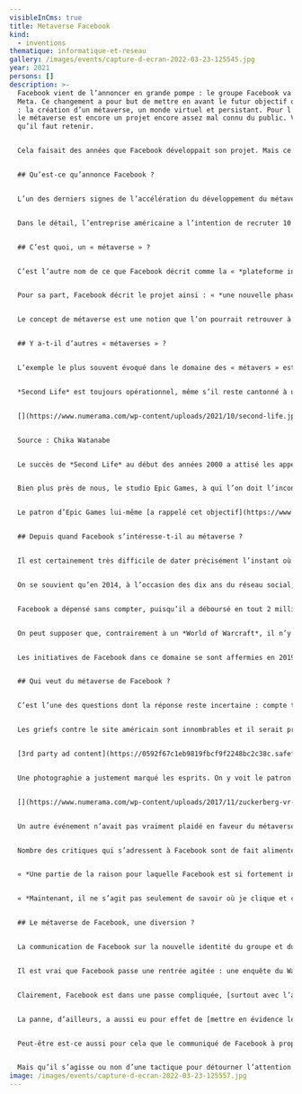 ```yaml
---
visibleInCms: true
title: Metaverse Facebook
kind:
  - inventions
thematique: informatique-et-reseau
gallery: /images/events/capture-d-ecran-2022-03-23-125545.jpg
year: 2021
persons: []
description: >-
  Facebook vient de l’annoncer en grande pompe : le groupe Facebook va devenir
  Meta. Ce changement a pour but de mettre en avant le futur objectif du groupe
  : la création d’un métaverse, un monde virtuel et persistant. Pour l’instant,
  le métaverse est encore un projet encore assez mal connu du public. Voici ce
  qu’il faut retenir.


  Cela faisait des années que Facebook développait son projet. Mais ce n’est que récemment que le réseau social a réellement commencé à en faire la promotion : le métaverse est désormais au coeur de la stratégie de développement du groupe. Mark Zuckerberg y voit en effet le futur de l’entreprise, comme le montre le récent changement de nom du groupe. [En devenant Meta](https://www.numerama.com/tech/751143-facebook-nouveau-nom-logo.html), la multinationale veut se placer encore plus en tant que leader dans le domaine. Mais qu’est-ce que le métaverse dont il est question ?


  ## Qu’est-ce qu’annonce Facebook ?


  L’un des derniers signes de l’accélération du développement du métaverse chez Facebook était la parution, le 17 octobre 2021, d’[une annonce de recrutement](https://about.fb.com/news/2021/10/creating-jobs-europe-metaverse/), de prime abord tout à fait classique. Le réseau social ouvre des postes et cherche de nouveaux talents pour les occuper. Jusqu’ici, rien de très particulier. Sauf que cette campagne d’embauche est à l’échelle du réseau social : colossale. Et surtout, elle se focalise sur un projet encore mal connu du site : le métaverse.


  Dans le détail, l’entreprise américaine a l’intention de recruter 10 000 profils au cours des cinq prochaines années. Elle ne compte pas les chercher n’importe où : c’est dans l’Union européenne que Facebook dit vouloir chercher des individus « *hautement qualifiés* », notamment des « *ingénieurs hautement spécialisés* » pour développer ce que le site décrit comme la « *plateforme informatique du futur* ».


  ## C’est quoi, un « métaverse » ?


  C’est l’autre nom de ce que Facebook décrit comme la « *plateforme informatique du futur* ». Il s’agit d’un univers virtuel fictif, dans lequel les individus pourraient évoluer dans des espaces persistants et partagés, en trois dimensions. Ce serait une sorte de futur Internet, où l’on ne naviguerait plus en ligne en deux dimensions, avec les navigateurs web, mais avec des avatars, de la 3D et des casques de réalité virtuelleL’univers dépeint dans *Ready Player One* s’apparente à un métaverse (très évolué, certes). // Source : Ready Player One


  Pour sa part, Facebook décrit le projet ainsi : « *une nouvelle phase d’expériences virtuelles interconnectées utilisant des technologies telles que la réalité virtuelle et la réalité augmentée. Au cœur de son cœur se trouve l’idée qu’en créant un plus grand sentiment de présence virtuelle, l’interaction en ligne peut devenir beaucoup plus proche de l’expérience d’interagir en personne.* »


  Le concept de métaverse est une notion que l’on pourrait retrouver à l’état embryonnaire dans les jeux massivement multijoueurs — qui disposent de mondes persistants — ou dans une version beaucoup plus avancée et futuriste dans le film de science-fiction *Ready Player One*, de Steven Spielberg, où les protagonistes enfilent des visières et [des tenues haptiques](https://www.numerama.com/tech/755712-le-metaverse-de-facebook-imite-ready-player-one-avec-des-gants-qui-simulent-le-toucher.html) pour rejoindre un monde hors du monde, l’Oasis.


  ## Y a-t-il d’autres « métaverses » ?


  L’exemple le plus souvent évoqué dans le domaine des « métavers » est sans doute le très célèbre *Second Life*. C’est lui qui a médiatisé l’idée de ces mondes virtuels dans lesquels on pouvait mener une existence un peu différente, dans un univers de bits, en parallèle de celle survenant dans un monde d’atomes. C’est un projet ancien, car il a vu le jour en juin 2003, après quatre ans de gestation. Une éternité à l’échelle du net.


  *Second Life* est toujours opérationnel, même s’il reste cantonné à une niche d’usagers. En 2012, le jeu comptait 60 000 connexions simultanées selon [Les Inrocks](http://www.lesinrocks.com/2012/01/06/medias/internet/second-life-pas-encore-mort-114431/) et un [article de blog](http://nwn.blogs.com/nwn/2013/04/second-life-facebook.html/) consacré à *Second Life* publié en 2013 affirmait qu’il avait une base active de 600 000 usagers. Un [article plus récent de 2020](https://www.mic.com/impact/second-life-still-has-dedicated-users-in-2020-heres-what-keeps-them-sticking-around-18693758) signalait que l’univers demeure fréquenté, tandis qu’un autre notait en 2018 qu’[il y avait toujours des inscriptions](https://danielvoyager.wordpress.com/2018/04/23/new-sl15b-infographic/).


  [](https://www.numerama.com/wp-content/uploads/2021/10/second-life.jpg)


  Source : Chika Watanabe


  Le succès de *Second Life* au début des années 2000 a attisé les appétits. En 2007, [nous avions suggéré dix alternatives](https://www.numerama.com/magazine/4982-10-univers-virtuels-metavers-pour-remplacer-second-life.html). On ne peut pas dire que leur destin ait été brillant. Certains n’ont pas dépassé le stade de la rumeur ou du vague concept. D’autres [ont existé un temps](https://www.numerama.com/magazine/30730-fermeture-playstation-home.html), avant de disparaître. Pendant un temps, il a même été question d’un [Google Earth à la sauce *Second Life*](https://www.numerama.com/magazine/5420-google-earth-le-futur-second-life.html) ! Seul *[Entropia Universe](https://www.entropiauniverse.com/index.xml?)* a tenu bon.


  Bien plus près de nous, le studio Epic Games, à qui l’on doit l’incontournable *Fortnite*, décrit régulièrement ce titre comme une plateforme sociale et non uniquement un jeu. En septembre 2020, l’éditeur [a rappelé sa volonté](https://www.numerama.com/pop-culture/646348-fortnite-a-perdu-60-de-ses-joueurs-sur-ios-2-semaines.html) de faire de ce jeu « *un métaverse complet qui soit un espace virtuel interactif, persistant, avec de multiples utilités.* »


  Le patron d’Epic Games lui-même [a rappelé cet objectif](https://www.numerama.com/pop-culture/692793-en-rachetant-fall-guys-epic-games-consolide-un-peu-plus-son-empire-du-divertissement.html) en mars 2021 : « *ce n’est pas un secret : Epic investit dans la construction d’un métaverse*  ». Autrement dit, Facebook ne sera du tout précurseur dans les métaverses. Cela étant, le site communautaire dispose d’une force de frappe certainement jamais vue dans le milieu des mondes virtuels et persistants. Et cela pourrait faire toute la différence.


  ## Depuis quand Facebook s’intéresse-t-il au métaverse ?


  Il est certainement très difficile de dater précisément l’instant où Mark Zuckerberg s’est dit qu’il allait lancer un métaverse, d’autant que le réseau social assure ne pas vouloir travailler seul sur le sujet — dans son communiqué, Facebook  précise que la construction de cette plateforme informatique du futur se fait « *en collaboration avec d’autres* ». Mais de toute évidence, l’idée flotte depuis presque une décennie.


  On se souvient qu’en 2014, à l’occasion des dix ans du réseau social, Mark Zuckerberg se livrait à un exercice d’anticipation en [imaginant les dix prochaines années du site](https://www.numerama.com/magazine/28266-pour-les-10-ans-de-facebook-mark-zuckerberg-imagine-facebook-dans-10-ans.html) : « *au cours de la prochaine décennie, la technologie va nous permettre d’ouvrir de nouvelles voies pour capturer et communiquer de nouvelles formes d’expériences* ». Nous étions alors en février. Et en mars, [Facebook rachetait Oculus VR](https://www.numerama.com/magazine/28861-facebook-oculus-vr.html)Pour le style, bon…


  Facebook a dépensé sans compter, puisqu’il a déboursé en tout 2 milliards de dollars pour mettre la main sur cette société américaine spécialisée dans les périphériques de réalité virtuelle. Et deux mois après, Brendan Iribe, le directeur général d’Oculus VR, a évoqué la perspective éventuelle de profiter de la communauté de Facebook pour [avoir une sorte de MMO avec un milliard de membres](https://www.numerama.com/magazine/29287-oculus-mmo-facebook.html) — nombre d’inscrits à l’époque.


  On peut supposer que, contrairement à un *World of Warcraft*, il n’y aurait pas d’aventures. Ce serait plus une ambiance à la *Second Life*, où tout le projet serait de s’incarner ou bien d’incarner un autre avatar et de conduire des interactions sociales diverses. En somme, le métaverse de Facebook pourrait être la version d’après de *Second Life*, en bien plus aboutie, en profitant des technologies de réalité virtuelle d’Oculus.


  Les initiatives de Facebook dans ce domaine se sont affermies en 2019, quand a été dévoilé [Horizon](https://www.oculus.com/blog/introducing-facebook-horizon-a-new-social-vr-world-coming-to-oculus-quest-and-the-rift-platform-in-2020/), un concept d’univers social et ludique en réalité virtuelle — même si en la matière, Facebook [communiquait déjà sur des projets dès 2016](https://www.numerama.com/tech/199897-zuckerberg-presente-letrange-realite-virtuelle-sociale-de-facebook-oculus.html). Plus récemment, en août 2021, le site a donné des nouvelles d’Horizon en montrant une première déclinaison, Workrooms, qui vient offrir [une alternative en réalité virtuelle à la visioconférence](https://www.numerama.com/tech/733743-horizon-le-plus-ambitieux-des-projets-de-facebook-demarre-timidement-avec-workrooms.html).


  ## Qui veut du métaverse de Facebook ?


  C’est l’une des questions dont la réponse reste incertaine : compte tenu de l’image très dégradée — pour ne pas dire catastrophique — de Facebook, il parait difficile de se dire que le public serait prêt à plonger dans un monde virtuel et persistant dont les ficelles sont au moins tirées en partie par le réseau social. Comme le dit [The Economist](https://www.economist.com/leaders/2021/10/09/facebook-is-nearing-a-reputational-point-of-no-return), « *Facebook se rapproche d’un point de non-retour en matière de réputation* ».


  Les griefs contre le site américain sont innombrables et il serait presque vain d’en faire la liste ici : les pages [en anglais](https://en.wikipedia.org/wiki/Criticism_of_Facebook) et [en français](https://fr.wikipedia.org/wiki/Critiques_de_Facebook) sur Wikipédia proposent un récapitulatif déjà très complet pour qui veut se rafraichir la mémoire. [Notre tag Facebook](https://www.numerama.com/tag/facebook/) fournit aussi une myriade d’articles mettant en cause la plateforme, sur bien des sujets. Dès lors, l’incursion de Facebook dans un métaverse est vue avec circonspection.


  [3rd party ad content](https://0592f67c1eb9819fbcf9f2248bc2c38c.safeframe.googlesyndication.com/safeframe/1-0-38/html/container.html)


  Une photographie a justement marqué les esprits. On y voit le patron de Facebook, sourire aux lèvres, en train de traverser une allée, au milieu de dizaines de spectateurs dont le visage est masqué par des casques de réalité virtuelle. La photo date de février 2016 et déjà les commentaires y voyaient [un avertissement du « terrifiant avenir dystopique »](https://www.telegraph.co.uk/technology/2016/02/22/this-mark-zuckerberg-picture-could-show-our-terrifying-dystopian/) dominé par Facebook.


  [](https://www.numerama.com/wp-content/uploads/2017/11/zuckerberg-vr-2.jpg)Mark Zuckerberg lors de son intervention au MWC 2016, avec la photo si frappante.


  Un autre événement n’avait pas vraiment plaidé en faveur du métaverse-à-la-Facebook. En 2017, Mark Zuckerberg a tenté de vanter les mérites de Facebook Spaces, une interface en réalité virtuelle alors en phase expérimentale. Le patron du réseau social [s’était alors « téléporté » virtuellement](https://www.numerama.com/tech/296516-quand-zuckerberg-se-teleporte-virtuellement-a-porto-rico-pour-vanter-la-vr-de-facebook.html) à Porto Rico, ravagé par l’ouragan Maria, sous la forme d’un petit bonhomme virtuel. L’[initiative avait fortement déplu](https://www.numerama.com/politique/296841-critique-pour-sa-visite-virtuelle-cynique-a-porto-rico-mark-zuckerberg-sexcuse.html).


  Nombre des critiques qui s’adressent à Facebook sont de fait alimentées par le modèle économique du réseau social, qui repose sur la publicité ciblée. Actuellement, le réseau social utilise de nombreux signaux différents pour savoir ce qui intéresse les internautes et leur proposer des contenus en rapport. Or avec un métaverse, Facebook pourrait aspirer encore plus de données, notamment comportementales.


  « *Une partie de la raison pour laquelle Facebook est si fortement investi dans la réalité virtuelle et la réalité augmentée est que la granularité des données disponibles lorsque les utilisateurs interagissent sur ces plateformes est un ordre de grandeur plus élevé que sur les médias sur écran* », a déclaré à la [BBC](https://www.bbc.com/news/technology-57942909) cet été Verity McIntosh, une experte officiant à l’université de l’Ouest de l’Angleterre


  « *Maintenant, il ne s’agit pas seulement de savoir où je clique et ce que je choisis de partager, il s’agit de savoir où je choisis d’aller, comment je me tiens, ce que je regarde le plus longtemps, les façons subtiles dont je bouge physiquement mon corps et réagis à certains stimuli. C’est une voie directe vers mon subconscient et c’est de l’or pour un capitaliste des données* », a-t-elle ajouté.


  ## Le métaverse de Facebook, une diversion ?


  La communication de Facebook sur la nouvelle identité du groupe et du métaverse pourrait apparaître comme une diversion et un moyen pour le réseau social que l’on parle de lui un peu différemment qu’à travers des scandales et des polémiques. Cela étant, son projet de métaverse est en fait antérieur à l’éclatement des controverses les plus récentes.


  Il est vrai que Facebook passe une rentrée agitée : une enquête du Wall Street Journal a mis en lumière le fait que le site [a conscience du caractère toxique](https://www.numerama.com/tech/739251-instagram-a-conscience-detre-nocif-pour-une-jeune-fille-sur-trois.html) de sa filiale Instagram sur les jeunes femmes. Une panne d’ampleur [a mis à terre tout l’empire Facebook](https://www.numerama.com/tech/744948-pourquoi-facebook-instagram-et-whatsapp-ont-disparu-du-web-pendant-des-heures.html) pendant des heures. [Son projet d’Instagram Kids](https://www.numerama.com/tech/742926-facebook-a-mis-sur-pause-instagram-kids-mais-nentend-rien-lacher.html) ne rencontre quasiment que des oppositions. Sa façon de gérer les fausses nouvelles, [dont le covid](https://www.numerama.com/tech/740438-en-voulant-lutter-contre-les-fake-news-sur-le-covid-facebook-les-a-aidees.html), [est hautement décriée](https://www.numerama.com/tech/739872-fake-news-et-toxicite-a-trop-vouloir-faire-reagir-facebook-a-favorise-les-contenus-violents.html).


  Clairement, Facebook est dans une passe compliquée, [surtout avec l’action de Frances Haugen](https://www.numerama.com/politique/745114-les-revelations-de-frances-haugen-sur-facebook-changeront-elles-le-reseau-social.html), une lanceuse d’alerte qui a récemment alimenté les médias avec des documents confidentiels. D’autres soubresauts sont à prévoir, car Frances Haugen [doit justement être entendue](https://oversightboard.com/news/1232363373906301-oversight-board-to-meet-with-frances-haugen/) par le conseil de surveillance de Facebook, qui, d’après elle, [s’est fait mener en bateau par le réseau social](https://twitter.com/FrancesHaugen/status/1447617378402160642)


  La panne, d’ailleurs, a aussi eu pour effet de [mettre en évidence le monopole de Facebook sur le net](https://www.numerama.com/tech/744939-panne-mondiale-le-jour-ou-le-monopole-de-facebook-est-devenu-une-evidence.html). C’est peut-être aussi pour ça que, dans le communiqué de Facebook du 18 octobre, le réseau social donne le sentiment de faire des gestes — ainsi, le recrutement des 10 000 postes va se dérouler dans l’UE, zone où la régulation est parmi les plus marquées au monde, à l’image du [RGPD](https://www.numerama.com/politique/329191-rgpd-tout-savoir-sur-le-reglement-sur-la-protection-des-donnees-si-vous-etes-un-internaute.html).


  Peut-être est-ce aussi pour cela que le communiqué de Facebook à propos des futurs recrutements assurait « *qu’aucune entreprise ne possédera et n’exploitera le métaverse* ». Le réseau social déclare que, « *comme Internet, sa caractéristique principale sera son ouverture et son interopérabilité* ». Et qu’il se montre aussi laudatif à l’égard de l’Union européenne, de ses valeurs (comme la vie privée) et de son leadership en matière de régulation.


  Mais qu’il s’agisse ou non d’une tactique pour détourner l’attention — même si le projet, on l’a dit, est en fait bien antérieur aux plus récents ennuis de la plateforme –, ce sont surtout les questions du gouvernance, de vie privée et de données personnelles qui se poseront. Mais également de la toxicité que l’on reproche à l’écosystème Facebook. Personne ne tient à la subir encore, environnement en 3D ou pas.
image: /images/events/capture-d-ecran-2022-03-23-125557.jpg
---
```

